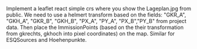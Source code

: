Implement a leaflet react simple crs where you show the Lageplan.jpg from public. We need to use a helmert transform based on the fields: "GKR_A", "GKH_A", "GKR_B", "GKH_B", "PX_A", "PY_A", "PX_B","PY_B" from project data. Then place the ImmissionPoints (based on the their transformation from gkrechts, gkhoch into pixel coordinates) on the map. Similar for ESQSources and Hoehenpunkte.